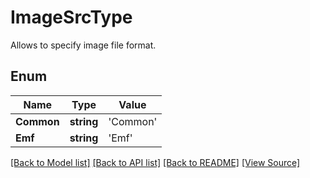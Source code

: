 # ImageSrcType
Allows to specify image file format.

## Enum
Name | Type | Value
------------ | ------------- | -------------
**Common** | **string** | 'Common'
**Emf** | **string** | 'Emf'

[[Back to Model list]](../README.md#documentation-for-models) [[Back to API list]](../README.md#documentation-for-api-endpoints) [[Back to README]](../README.md) [[View Source]](../src/models/imageSrcType.ts)

